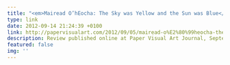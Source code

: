 ```yaml
---
title: "<em>Mairead O’hEocha: The Sky was Yellow and the Sun was Blue</em>"
type: link
date: 2012-09-14 21:24:39 +0100
link: http://papervisualart.com/2012/09/05/mairead-o%E2%80%99heocha-the-sky-was-yellow-and-the-sun-was-blue-mothers-tankstation-dublin-31-may-14-july-2012/
description: Review published online at Paper Visual Art Journal, September 2012
featured: false
img: ''
---
```

